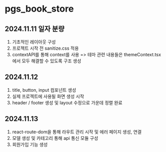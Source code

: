 # pgs_book_store

2024.11.11 일자 분량
--
1. 기초적인 레이아웃 구성
2. 프로젝트 시작 전 sanitize.css 적용
3. contextAPI를 통해 context를 사용 =>
테마 관련 내용들은 themeContext.tsx에서 모두 해결할 수 있도록 구조 생성

2024.11.12
--
1. title, button, input 컴포넌트 생성
2. 실제 프로젝트에 사용될 화면 생성 시작
3. header / footer 생성 및 layout 수정으로 가운데 정렬 완료

2024.11.13
--
1. react-route-dom을 통해 라우트 관리 시작 및 에러 페이지 생성, 연결
2. 모델 생성 및 카테고리 통해 api 통신 모듈 구성
3. 회원가입 기능 생성